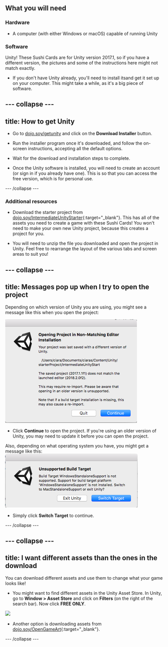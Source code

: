 ## What you will need

### Hardware

+ A computer (with either Windows or macOS) capable of running Unity

### Software

Unity! These Sushi Cards are for Unity version 2017.1, so if you have a different version, the pictures and some of the instructions here might not match exactly.

+ If you don't have Unity already, you'll need to install itsand get it set up on your computer. This might take a while, as it's a big piece of software.

--- collapse ---
---
title: How to get Unity
---

+ Go to [dojo.soy/getunity](http://dojo.soy/getunity) and click on the **Download Installer** button.

+ Run the installer program once it's downloaded, and follow the on-screen instructions, accepting all the default options.

+ Wait for the download and installation steps to complete.

+ Once the Unity software is installed, you will need to create an account (or sign in if you already have one). This is so that you can access the free version, which is for personal use.

--- /collapse ---

### Additional resources

+ Download the starter project from [dojo.soy/IntermediateUnityStarter](http://dojo.soy/IntermediateUnityStarter){:target="_blank"}. This has all of the assets you need to create a game with these Sushi Cards! You won't need to make your own new Unity project, because this creates a project for you.

+ You will need to unzip the file you downloaded and open the project in Unity. Feel free to rearrange the layout of the various tabs and screen areas to suit you! 

--- collapse ---
---
title: Messages pop up when I try to open the project
---

Depending on which version of Unity you are using, you might see a message like this when you open the project:

![Popup message about non-matching editors](images/step2_editorMessage.png)

+ Click **Continue** to open the project. If you're using an older version of Unity, you may need to update it before you can open the project.

Also, depending on what operating system you have, you might get a message like this:
![Popup message about the build target](images/step2_TargetMessage.png)

+ Simply click **Switch Target** to continue.

--- /collapse ---

--- collapse ---
---
title: I want different assets than the ones in the download
---

You can download different assets and use them to change what your game looks like!

+ You might want to find different assets in the Unity Asset Store. In Unity, go to **Window > Asset Store** and click on **Filters** (on the right of the search bar). Now click **FREE ONLY**. 

![](images/imagestoreClickFree.PNG)

+ Another option is downloading assets from [dojo.soy/OpenGameArt](http://dojo.soy/OpenGameArt){:target="_blank"}.

--- /collapse ---
